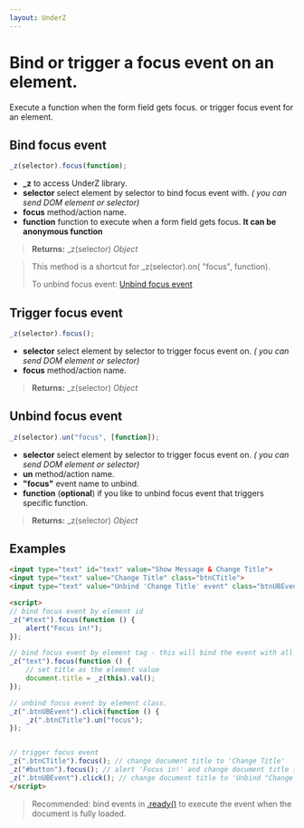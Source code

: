 ```yaml
---
layout: UnderZ
---
```

# Bind or trigger a focus event on an element.
Execute a function when the form field gets focus. or trigger focus event for an element.


## Bind focus event
```js
_z(selector).focus(function);
```

* **_z** to access UnderZ library.
* **selector** select element by selector to bind focus event with. _( you can send DOM element or selector)_
* **focus** method/action name.
* **function** function to execute when a form field gets focus. **It can be anonymous function**

> **Returns:** _z(selector) _Object_

> This method is a shortcut for _z(selector).on( "focus", function).
> 
> To unbind focus event: [Unbind focus event](https://hlack.github.io/UnderZ/-focus()#unbind-focus-event)

## Trigger focus event
```js
_z(selector).focus();
```

* **selector** select element by selector to trigger focus event on. _( you can send DOM element or selector)_
* **focus** method/action name.

> **Returns:** _z(selector) _Object_

## Unbind focus event
```js
_z(selector).un("focus", [function]);
```

* **selector** select element by selector to trigger focus event on. _( you can send DOM element or selector)_
* **un** method/action name.
* **"focus"** event name to unbind.
* **function** (**optional**) if you like to unbind focus event that triggers specific function.

> **Returns:** _z(selector) _Object_

## Examples

```html
<input type="text" id="text" value="Show Message & Change Title">
<input type="text" value="Change Title" class="btnCTitle">
<input type="text" value="Unbind 'Change Title' event" class="btnUBEvent">

<script>
// bind focus event by element id
_z("#text").focus(function () { 
	alert("Focus in!");
});

// bind focus event by element tag - this will bind the event with all elements with "input" tag.
_z("text").focus(function () { 
	// set title as the element value
	document.title = _z(this).val();
});

// unbind focus event by element class.
_z(".btnUBEvent").click(function () {
	_z(".btnCTitle").un("focus");
});


// trigger focus event
_z(".btnCTitle").focus(); // change document title to 'Change Title'
_z("#button").focus(); // alert 'Focus in!' and change document title to 'Show Message & Change Title'
_z(".btnUBEvent").click(); // change document title to 'Unbind "Change Title" event' and unbind focus event on .btnCTitle button
</script>

```

> Recommended: bind events in [.ready()](https://hlack.github.io/UnderZ/-ready()) to execute the event when the document is fully loaded.
